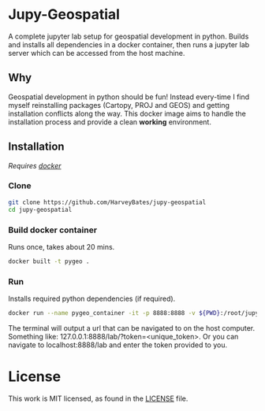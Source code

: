 # Jupy-Geospatial

A complete jupyter lab setup for geospatial development in python. 
Builds and installs all dependencies in a docker container, 
then runs a jupyter lab server which can be accessed from the host
machine.

## Why

Geospatial development in python should be fun! Instead every-time I find 
myself reinstalling packages (Cartopy, PROJ and GEOS) and getting installation conflicts along the way. This docker image aims to handle the installation process and 
provide a clean **working** environment.

## Installation

*Requires [docker](https://www.docker.com/)*

### Clone

```bash
git clone https://github.com/HarveyBates/jupy-geospatial
cd jupy-geospatial
```

### Build docker container

Runs once, takes about 20 mins. 

```bash
docker built -t pygeo .
```

### Run

Installs required python dependencies (if required). 

```bash
docker run --name pygeo_container -it -p 8888:8888 -v ${PWD}:/root/jupy-geospatial pygeo
```

The terminal will output a url that can be navigated to on the host computer. 
Something like: 127.0.0.1:8888/lab/?token=<unique_token>. Or you can navigate 
to localhost:8888/lab and enter the token provided to you.

# License

This work is MIT licensed, as found in the [LICENSE](https://github.com/HarveyBates/jupy-geospatial/blob/master/LICENCE) file.
